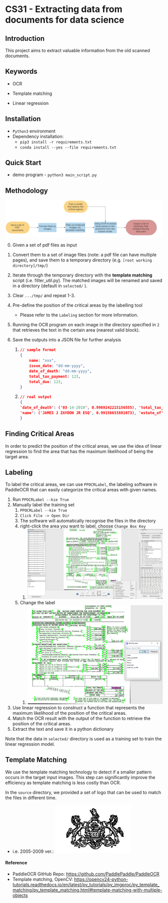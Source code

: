 # CS31 - Extracting  data from documents for data science

## Introduction

This project aims to extract valuable information from the old scanned documents. 

## Keywords

- OCR

- Template matching
- Linear regression 

## Installation

- `Python3` environment
- Dependency installation: 
  - `pip3 install -r requirements.txt`
  - `conda install --yes --file requirements.txt`

## Quick Start

- demo program - `python3 main_script.py`

## Methodology

![flow](screenshots/flow.png)

0. Given a set of pdf files as input

1. Convert them to a set of image files (note: a pdf file can have multiple pages), and save them to a temporary directory (e.g. `[root working directory]/tmp/`)

2. Iterate through the temporary directory with the **template matching** script (i.e. filter_util.py). The matched images will be renamed and saved in a directory (default in  `selected/` ).

3. Clear `.../tmp/` and repeat 1-3.

4. Pre-define the position of the critical areas by the labelling tool

   - Please refer to the `Labeling` section for more information.

5. Running the OCR program on each image in the directory specified in `2` that retrieves the text in the certain area (nearest valid block).

6. Save the outputs into a JSON file for further analysis

   1. ```json
      // sample format
      {
          name: "xxx",
          issue_date: "dd-mm-yyyy",
          date_of_death: "dd-mm-yyyy",
          total_tax_payment: 123,
          total_due: 123,
      }
      ```

   2. ```json
      // real output
      {
      'date_of_death': ('03-14-2010', 0.9969242215156555), 'total_tax_payment': ('6.036.00', 0.9693364500999451), 'total_due': ('.00', 0.9907954335212708),
      'name': ('JAMES J ZAYDON JR ESQ', 0.99156653881073), 'estate_of': ('REV-1547 EX AFP (12-09)', 0.9862002730369568)
      }  
      ```

## Finding Critical Areas

In order to predict the position of the critical areas, we use the idea of linear regression to find the area that has the maximum likelihood of being the target area. 

## Labeling

To label the critical areas, we can use `PPOCRLabel`, the labeling software in PaddleOCR that can easily categorize the critical areas with given names.

1. Run  `PPOCRLabel --kie True`
2. Manually label the training set
   1. `PPOCRLabel --kie True`
   2. `Click File -> Open Dir`
   3. The software will automatically recognise the files in the directory
   4. right-click the area you want to label, choose `Change Box Key`
      1. ![step 4](screenshots/step4.png)
   5. Change the label
      1. ![step 5](screenshots/step5.png)
3. Use linear regression to construct a function that represents the maximum likelihood of the position of the critical areas.
4. Match the OCR result with the output of the function to retrieve the position of the critical areas.
5. Extract the text and save it in a python dictionary

Note that the data in `selected/` directory is used as a training set to train the linear regression model.

## Template Matching

We use the template matching technology to detect if a smaller pattern occurs in the target input images. This step can significantly improve the efficiency as template matching is less costly than OCR.

In the `source` directory, we provided a set of logo that can be used to match the files in different time.

- i.e. 2005-2009 ver.: ![2005](source/logo_2005.png)

#### Reference

- PaddleOCR GitHub Repo: https://github.com/PaddlePaddle/PaddleOCR
- Template matching, OpenCV: https://opencv24-python-tutorials.readthedocs.io/en/latest/py_tutorials/py_imgproc/py_template_matching/py_template_matching.html#template-matching-with-multiple-objects



